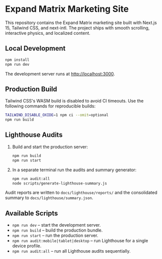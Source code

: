 # Expand Matrix Marketing Site

This repository contains the Expand Matrix marketing site built with Next.js 15, Tailwind CSS, and next-intl. The project ships with smooth scrolling, interactive physics, and localized content.

## Local Development

```bash
npm install
npm run dev
```

The development server runs at [http://localhost:3000](http://localhost:3000).

## Production Build

Tailwind CSS's WASM build is disabled to avoid CI timeouts. Use the following commands for reproducible builds:

```bash
TAILWIND_DISABLE_OXIDE=1 npm ci --omit=optional
npm run build
```

## Lighthouse Audits

1. Build and start the production server:
   ```bash
   npm run build
   npm run start
   ```
2. In a separate terminal run the audits and summary generator:
   ```bash
   npm run audit:all
   node scripts/generate-lighthouse-summary.js
   ```

Audit reports are written to `docs/lighthouse/reports/` and the consolidated summary to `docs/lighthouse/summary.json`.

## Available Scripts

- `npm run dev` – start the development server.
- `npm run build` – build the production bundle.
- `npm run start` – run the production server.
- `npm run audit:mobile|tablet|desktop` – run Lighthouse for a single device profile.
- `npm run audit:all` – run all Lighthouse audits sequentially.
